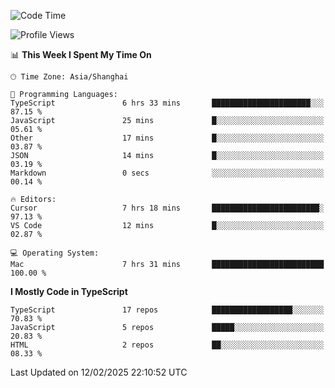 <!--START_SECTION:waka-->
![Code Time](http://img.shields.io/badge/Code%20Time-7%2C272%20hrs%2027%20mins-blue)

![Profile Views](http://img.shields.io/badge/Profile%20Views-4-blue)

📊 **This Week I Spent My Time On** 

```text
🕑︎ Time Zone: Asia/Shanghai

💬 Programming Languages: 
TypeScript               6 hrs 33 mins       ██████████████████████░░░   87.15 % 
JavaScript               25 mins             █░░░░░░░░░░░░░░░░░░░░░░░░   05.61 % 
Other                    17 mins             █░░░░░░░░░░░░░░░░░░░░░░░░   03.87 % 
JSON                     14 mins             █░░░░░░░░░░░░░░░░░░░░░░░░   03.19 % 
Markdown                 0 secs              ░░░░░░░░░░░░░░░░░░░░░░░░░   00.14 % 

🔥 Editors: 
Cursor                   7 hrs 18 mins       ████████████████████████░   97.13 % 
VS Code                  12 mins             █░░░░░░░░░░░░░░░░░░░░░░░░   02.87 % 

💻 Operating System: 
Mac                      7 hrs 31 mins       █████████████████████████   100.00 % 
```

**I Mostly Code in TypeScript** 

```text
TypeScript               17 repos            ██████████████████░░░░░░░   70.83 % 
JavaScript               5 repos             █████░░░░░░░░░░░░░░░░░░░░   20.83 % 
HTML                     2 repos             ██░░░░░░░░░░░░░░░░░░░░░░░   08.33 % 
```




 Last Updated on 12/02/2025 22:10:52 UTC
<!--END_SECTION:waka-->
